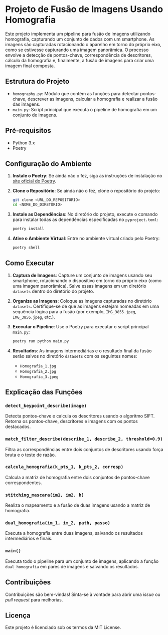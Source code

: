 # Projeto de Fusão de Imagens Usando Homografia

Este projeto implementa um pipeline para fusão de imagens utilizando homografia, capturando um conjunto de dados com um smartphone. As imagens são capturadas rotacionando o aparelho em torno do próprio eixo, como se estivesse capturando uma imagem panorâmica. O processo envolve a detecção de pontos-chave, correspondência de descritores, cálculo da homografia e, finalmente, a fusão de imagens para criar uma imagem final composta.

## Estrutura do Projeto

- `homography.py`: Módulo que contém as funções para detectar pontos-chave, descrever as imagens, calcular a homografia e realizar a fusão das imagens.
- `main.py`: Script principal que executa o pipeline de homografia em um conjunto de imagens.

## Pré-requisitos

- Python 3.x
- Poetry

## Configuração do Ambiente

1. **Instale o Poetry**: Se ainda não o fez, siga as instruções de instalação no [site oficial do Poetry](https://python-poetry.org/docs/#installation).

2. **Clone o Repositório**: Se ainda não o fez, clone o repositório do projeto:

    ```bash
    git clone <URL_DO_REPOSITORIO>
    cd <NOME_DO_DIRETORIO>
    ```

3. **Instale as Dependências**: No diretório do projeto, execute o comando para instalar todas as dependências especificadas no `pyproject.toml`:

    ```bash
    poetry install
    ```

4. **Ative o Ambiente Virtual**: Entre no ambiente virtual criado pelo Poetry:

    ```bash
    poetry shell
    ```

## Como Executar

1. **Captura de Imagens**: Capture um conjunto de imagens usando seu smartphone, rotacionando o dispositivo em torno do próprio eixo (como uma imagem panorâmica). Salve essas imagens em um diretório `datasets` dentro do diretório do projeto.

2. **Organize as Imagens**: Coloque as imagens capturadas no diretório `datasets`. Certifique-se de que as imagens estejam nomeadas em uma sequência lógica para a fusão (por exemplo, `IMG_3855.jpeg`, `IMG_3856.jpeg`, etc.).

3. **Executar o Pipeline**: Use o Poetry para executar o script principal `main.py`:

    ```bash
    poetry run python main.py
    ```

4. **Resultados**: As imagens intermediárias e o resultado final da fusão serão salvos no diretório `datasets` com os seguintes nomes:
    - `Homografia_1.jpg`
    - `Homografia_2.jpg`
    - `Homografia_3.jpeg`

## Explicação das Funções

### `detect_keypoint_describe(image)`

Detecta pontos-chave e calcula os descritores usando o algoritmo SIFT. Retorna os pontos-chave, descritores e imagens com os pontos destacados.

### `match_filter_describe(describe_1, describe_2, threshold=0.9)`

Filtra as correspondências entre dois conjuntos de descritores usando força bruta e o teste de razão.

### `calcula_homografia(k_pts_1, k_pts_2, corresp)`

Calcula a matriz de homografia entre dois conjuntos de pontos-chave correspondentes.

### `stitching_mascara(im1, im2, h)`

Realiza o mapeamento e a fusão de duas imagens usando a matriz de homografia.

### `dual_homografia(im_1, im_2, path, passo)`

Executa a homografia entre duas imagens, salvando os resultados intermediários e finais.

### `main()`

Executa todo o pipeline para um conjunto de imagens, aplicando a função `dual_homografia` em pares de imagens e salvando os resultados.

## Contribuições

Contribuições são bem-vindas! Sinta-se à vontade para abrir uma _issue_ ou _pull request_ para melhorias.

## Licença

Este projeto é licenciado sob os termos da MIT License.
